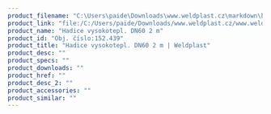 ```yaml
---
product_filename: "C:\Users\paide\Downloads\www.weldplast.cz\markdown\hadice-vysokotepl-dn60-2-m.md"
product_link: "file:/C:/Users/paide/Downloads/www.weldplast.cz/www.weldplast.cz/hadice-vysokotepl-dn60-2-m"
product_name: "Hadice vysokotepl. DN60 2 m"
product_id: "Obj. číslo:152.439"
product_title: "Hadice vysokotepl. DN60 2 m | Weldplast"
product_desc: ""
product_specs: ""
product_downloads: ""
product_href: ""
product_desc_2: ""
product_accessories: ""
product_similar: ""
---
```

